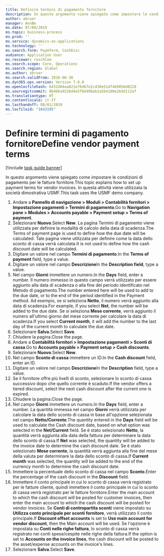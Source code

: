 ```yaml
---
title: Definire termini di pagamento fornitore
description: In questo argomento viene spiegato come impostare le condizioni di pagamento per le fatture fornitore.
author: abruer
manager: AnnBe
ms.date: 07/09/2019
ms.topic: business-process
ms.prod: ''
ms.service: dynamics-ax-applications
ms.technology: ''
ms.search.form: PaymTerm, CashDisc
audience: Application User
ms.reviewer: roschlom
ms.search.scope: Core, Operations
ms.search.region: Global
ms.author: abruer
ms.search.validFrom: 2016-06-30
ms.dyn365.ops.version: Version 7.0.0
ms.openlocfilehash: 6432d04aa821e76d67e2c430e514f4b9056d8228
ms.sourcegitcommit: 8b4b6a9226d4e5f66498ab2a5b4160e26dd112af
ms.translationtype: HT
ms.contentlocale: it-IT
ms.lasthandoff: 08/01/2019
ms.locfileid: "1843195"
---
```

# <a name="define-vendor-payment-terms"></a><span data-ttu-id="a1f08-103">Definire termini di pagamento fornitore</span><span class="sxs-lookup"><span data-stu-id="a1f08-103">Define vendor payment terms</span></span>

[!include [task guide banner](../../includes/task-guide-banner.md)]

<span data-ttu-id="a1f08-104">In questo argomento viene spiegato come impostare le condizioni di pagamento per le fatture fornitore.</span><span class="sxs-lookup"><span data-stu-id="a1f08-104">This topic explains how to set up payment terms for vendor invoices.</span></span> <span data-ttu-id="a1f08-105">In questa attività viene utilizzata la società dimostrativa USMF.</span><span class="sxs-lookup"><span data-stu-id="a1f08-105">This task uses the USMF demo company.</span></span>

1. <span data-ttu-id="a1f08-106">Andare a **Pannello di navigazione > Moduli > Contabilità fornitori > Impostazione pagamenti > Termini di pagamento**.</span><span class="sxs-lookup"><span data-stu-id="a1f08-106">Go to **Navigation pane > Modules > Accounts payable > Payment setup > Terms of payment**.</span></span>
2. <span data-ttu-id="a1f08-107">Selezionare **Nuovo**.</span><span class="sxs-lookup"><span data-stu-id="a1f08-107">Select **New**.</span></span> <span data-ttu-id="a1f08-108">La pagina Termini di pagamento viene utilizzata per definire la modalità di calcolo della data di scadenza.</span><span class="sxs-lookup"><span data-stu-id="a1f08-108">The Terms of payment page is used to define how the due date will be calculated.</span></span> <span data-ttu-id="a1f08-109">Tale pagina viene utilizzata per definire come la data dello sconto di cassa verrà calcolata.</span><span class="sxs-lookup"><span data-stu-id="a1f08-109">It is not used to define how the cash discount date will be calculated.</span></span>  
3. <span data-ttu-id="a1f08-110">Digitare un valore nel campo **Termini di pagamento**.</span><span class="sxs-lookup"><span data-stu-id="a1f08-110">In the **Terms of payment** field, type a value.</span></span>
4. <span data-ttu-id="a1f08-111">Digitare un valore nel campo **Descrizione**</span><span class="sxs-lookup"><span data-stu-id="a1f08-111">In the **Description field**, type a value.</span></span>
5. <span data-ttu-id="a1f08-112">Nel campo **Giorni** immettere un numero.</span><span class="sxs-lookup"><span data-stu-id="a1f08-112">In the **Days** field, enter a number.</span></span> <span data-ttu-id="a1f08-113">Il numero immesso in questo campo verrà utilizzato per essere aggiunto alla data di scadenza o alla fine del periodo identificato nel Metodo di pagamento.</span><span class="sxs-lookup"><span data-stu-id="a1f08-113">The number entered here will be used to add to the due date, or to the end of the period identified in the Payment method.</span></span> <span data-ttu-id="a1f08-114">Ad esempio, se si seleziona **Netto**, il numero verrà aggiunto alla data di scadenza.</span><span class="sxs-lookup"><span data-stu-id="a1f08-114">For example, if you select **Net**, the number will be added to the due date.</span></span> <span data-ttu-id="a1f08-115">Se si seleziona **Mese corrente**, verrà aggiunto il numero all'ultimo giorno del mese corrente per calcolare la data di scadenza.</span><span class="sxs-lookup"><span data-stu-id="a1f08-115">If you select **Current month**, it will add the number to the last day of the current month to calculate the due date.</span></span>  
6. <span data-ttu-id="a1f08-116">Selezionare **Salva**.</span><span class="sxs-lookup"><span data-stu-id="a1f08-116">Select **Save**.</span></span>
7. <span data-ttu-id="a1f08-117">Chiudere la pagina.</span><span class="sxs-lookup"><span data-stu-id="a1f08-117">Close the page.</span></span>
8. <span data-ttu-id="a1f08-118">Andare a **Contabilità fornitori > Impostazione pagamenti > Sconti di cassa**.</span><span class="sxs-lookup"><span data-stu-id="a1f08-118">Go to **Accounts payable > Payment setup > Cash discounts**.</span></span>
9. <span data-ttu-id="a1f08-119">Selezionare **Nuovo**.</span><span class="sxs-lookup"><span data-stu-id="a1f08-119">Select **New**.</span></span>
10. <span data-ttu-id="a1f08-120">Nel campo **Sconto di cassa** immettere un ID.</span><span class="sxs-lookup"><span data-stu-id="a1f08-120">In the **Cash discount** field, enter an ID.</span></span>
11. <span data-ttu-id="a1f08-121">Digitare un valore nel campo **Descrizione**</span><span class="sxs-lookup"><span data-stu-id="a1f08-121">In the **Description** field, type a value.</span></span>
12. <span data-ttu-id="a1f08-122">Se il fornitore offre più livelli di sconto, selezionare lo sconto di cassa successivo dopo che quello corrente è scaduto.</span><span class="sxs-lookup"><span data-stu-id="a1f08-122">If the vendor offers a tiered discount, select the next cash discount after the current one is expired.</span></span>
13. <span data-ttu-id="a1f08-123">Chiudere la pagina.</span><span class="sxs-lookup"><span data-stu-id="a1f08-123">Close the page.</span></span>
14. <span data-ttu-id="a1f08-124">Nel campo **Giorni** immettere un numero.</span><span class="sxs-lookup"><span data-stu-id="a1f08-124">In the **Days** field, enter a number.</span></span> <span data-ttu-id="a1f08-125">La quantità immessa nel campo **Giorni** verrà utilizzata per calcolare la data dello sconto di cassa in base all'opzione selezionata nel campo **Netto/Corrente**.</span><span class="sxs-lookup"><span data-stu-id="a1f08-125">The quantity entered in the **Days** field will be used to calculate the Cash discount date, based on what option was selected in the **Net/Current** field.</span></span> <span data-ttu-id="a1f08-126">Se è stato selezionato **Netto**, la quantità verrà aggiunta alla data della fattura per determinare la data dello sconto di cassa.</span><span class="sxs-lookup"><span data-stu-id="a1f08-126">If **Net** was selected, the quantity will be added to the invoice date to determine the cash discount date.</span></span> <span data-ttu-id="a1f08-127">Se è stato selezionato **Mese corrente**, la quantità verrà aggiunta alla fine del mese della valuta per determinare la data dello sconto di cassa.</span><span class="sxs-lookup"><span data-stu-id="a1f08-127">If **Current month** was selected, the quantity will be added to the end of the currency month to determine the cash discount date.</span></span>  
15. <span data-ttu-id="a1f08-128">Immettere la percentuale dello sconto di cassa nel campo **Sconto**.</span><span class="sxs-lookup"><span data-stu-id="a1f08-128">Enter the percentage of the cash discount in the **Discount** field.</span></span> 
16. <span data-ttu-id="a1f08-129">Immettere il conto principale in cui lo sconto di cassa verrà registrato per le fatture cliente, quindi immettere il conto principale in cui lo sconto di cassa verrà registrato per le fatture fornitore.</span><span class="sxs-lookup"><span data-stu-id="a1f08-129">Enter the main account to which the cash discount will be posted for customer invoices, then enter the main account to which the cash discount will be posted for vendor invoices.</span></span> <span data-ttu-id="a1f08-130">Se **Conti di contropartita sconti** viene impostato su **Utilizza conto principale per sconti fornitore**, verrà utilizzato il conto principale.</span><span class="sxs-lookup"><span data-stu-id="a1f08-130">If **Discount offset accounts** is set to **Use main account for vendor discount**, then the Main account will be used.</span></span> <span data-ttu-id="a1f08-131">Se l'opzione è impostata su **Conti nelle righe fattura**, lo sconto di cassa verrà registrato nei conti spese/cespite nelle righe della fattura.</span><span class="sxs-lookup"><span data-stu-id="a1f08-131">If the option is set to **Accounts on the invoice lines**, the cash discount will be posted to the asset/expense accounts on the invoice's lines.</span></span>  
17. <span data-ttu-id="a1f08-132">Selezionare **Salva**.</span><span class="sxs-lookup"><span data-stu-id="a1f08-132">Select **Save**.</span></span>

